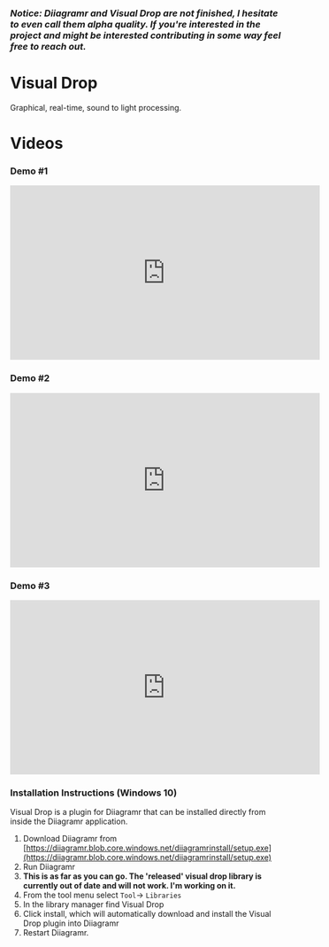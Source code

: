 ### *Notice: Diiagramr and Visual Drop are not finished, I hesitate to even call them alpha quality. If you're interested in the project and might be interested contributing in some way feel free to reach out.*

# Visual Drop
Graphical, real-time, sound to light processing.

# Videos
### Demo #1
<iframe width="560" height="315" src="https://www.youtube.com/embed/u6MFLxTwU9s" frameborder="0" allow="accelerometer; autoplay; encrypted-media; gyroscope; picture-in-picture" allowfullscreen></iframe>

### Demo #2
<iframe width="560" height="315" src="https://www.youtube.com/embed/r4hIhaIN3ig" frameborder="0" allow="accelerometer; autoplay; encrypted-media; gyroscope; picture-in-picture" allowfullscreen></iframe>

### Demo #3
<iframe width="560" height="315" src="https://www.youtube.com/embed/q0rIDTZ0bcU" frameborder="0" allow="accelerometer; autoplay; encrypted-media; gyroscope; picture-in-picture" allowfullscreen></iframe>

### Installation Instructions (Windows 10)
Visual Drop is a plugin for Diiagramr that can be installed directly from inside the Diiagramr application.

1. Download Diiagramr from [https://diiagramr.blob.core.windows.net/diiagramrinstall/setup.exe](https://diiagramr.blob.core.windows.net/diiagramrinstall/setup.exe)
1. Run Diiagramr
1. **This is as far as you can go. The 'released' visual drop library is currently out of date and will not work. I'm working on it.**
1. From the tool menu select `Tool`-> `Libraries`
1. In the library manager find Visual Drop
1. Click install, which will automatically download and install the Visual Drop plugin into Diiagramr
1. Restart Diiagramr.
